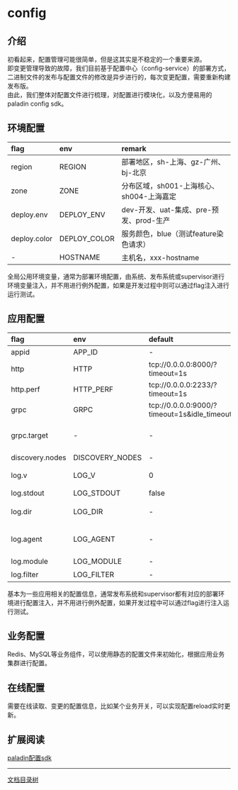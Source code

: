 # config

## 介绍
初看起来，配置管理可能很简单，但是这其实是不稳定的一个重要来源。  
即变更管理导致的故障，我们目前基于配置中心（config-service）的部署方式，二进制文件的发布与配置文件的修改是异步进行的，每次变更配置，需要重新构建发布版。  
由此，我们整体对配置文件进行梳理，对配置进行模块化，以及方便易用的paladin config sdk。

## 环境配置

| flag   | env   | remark |
|:----------|:----------|:------|
| region | REGION | 部署地区，sh-上海、gz-广州、bj-北京 |
| zone | ZONE | 分布区域，sh001-上海核心、sh004-上海嘉定 |
| deploy.env | DEPLOY_ENV | dev-开发、uat-集成、pre-预发、prod-生产 |
| deploy.color | DEPLOY_COLOR | 服务颜色，blue（测试feature染色请求） |
| - | HOSTNAME | 主机名，xxx-hostname |

全局公用环境变量，通常为部署环境配置，由系统、发布系统或supervisor进行环境变量注入，并不用进行例外配置，如果是开发过程中则可以通过flag注入进行运行测试。

## 应用配置

| flag   | env   |      default      |  remark |
|:----------|:----------|:-------------|:------|
| appid | APP_ID | - | 应用ID |
| http | HTTP | tcp://0.0.0.0:8000/?timeout=1s | http 监听端口 |
| http.perf | HTTP_PERF | tcp://0.0.0.0:2233/?timeout=1s | http perf 监听端口 |
| grpc | GRPC | tcp://0.0.0.0:9000/?timeout=1s&idle_timeout=60s | grpc 监听端口 |
| grpc.target | - | - | 指定服务运行：<br>-grpc.target=demo.service=127.0.0.1:9000 <br>-grpc.target=demo.service=127.0.0.2:9000 |
| discovery.nodes | DISCOVERY_NODES | - | 服务发现节点：127.0.0.1:7171,127.0.0.2:7171 |
| log.v | LOG_V |  0 | 日志级别：<br>DEBUG:0 INFO:1 WARN:2 ERROR:3 FATAL:4 |
| log.stdout | LOG_STDOUT | false | 是否标准输出：true、false|
| log.dir | LOG_DIR | - | 日志文件目录，如果配置会输出日志到文件，否则不输出日志文件 |
| log.agent | LOG_AGENT | - | 日志采集agent：<br>unixpacket:///var/run/lancer/collector_tcp.sock?timeout=100ms&chan=1024 |
| log.module | LOG_MODULE | - | 指定field信息 format: file=1,file2=2. |
| log.filter | LOG_FILTER | - | 过虑敏感信息 format: field1,field2. |

基本为一些应用相关的配置信息，通常发布系统和supervisor都有对应的部署环境进行配置注入，并不用进行例外配置，如果开发过程中可以通过flag进行注入运行测试。

## 业务配置
Redis、MySQL等业务组件，可以使用静态的配置文件来初始化，根据应用业务集群进行配置。

## 在线配置
需要在线读取、变更的配置信息，比如某个业务开关，可以实现配置reload实时更新。

## 扩展阅读

[paladin配置sdk](config-paladin.md)  

-------------

[文档目录树](summary.md)
